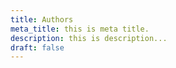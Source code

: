```yaml
---
title: Authors
meta_title: this is meta title.
description: this is description...
draft: false
---
```

